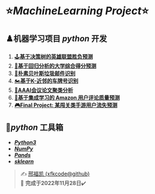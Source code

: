 # ⭐***MachineLearning*** ***Project***⭐
## ♟️机器学习项目 ***python*** 开发
1. [🕹️**基于决策树的英雄联盟胜负预测**](https://github.com/xfkcode/MachineLearning/tree/main/%E6%9C%BA%E5%99%A8%E5%AD%A6%E4%B9%A0/%E5%9F%BA%E4%BA%8E%E5%86%B3%E7%AD%96%E6%A0%91%E7%9A%84%E8%8B%B1%E9%9B%84%E8%81%94%E7%9B%9F%E8%83%9C%E8%B4%9F%E9%A2%84%E6%B5%8B)
2. [🏫**基于回归分析的大学综合得分预测**](https://github.com/xfkcode/MachineLearning/tree/main/%E6%9C%BA%E5%99%A8%E5%AD%A6%E4%B9%A0/%E5%9F%BA%E4%BA%8E%E5%9B%9E%E5%BD%92%E5%88%86%E6%9E%90%E7%9A%84%E5%A4%A7%E5%AD%A6%E7%BB%BC%E5%90%88%E5%BE%97%E5%88%86%E9%A2%84%E6%B5%8B)
3. [📧**朴素贝叶斯垃圾邮件识别**](https://github.com/xfkcode/MachineLearning/tree/main/%E6%9C%BA%E5%99%A8%E5%AD%A6%E4%B9%A0/%E6%9C%B4%E7%B4%A0%E8%B4%9D%E5%8F%B6%E6%96%AF%E5%9E%83%E5%9C%BE%E9%82%AE%E4%BB%B6%E8%AF%86%E5%88%AB)
4. [🏍️**基于K-近邻的车牌号识别**](https://github.com/xfkcode/MachineLearning/tree/main/%E6%9C%BA%E5%99%A8%E5%AD%A6%E4%B9%A0/%E5%9F%BA%E4%BA%8EK-%E8%BF%91%E9%82%BB%E7%9A%84%E8%BD%A6%E7%89%8C%E5%8F%B7%E8%AF%86%E5%88%AB)
5. [📄**AAAI会议论文聚类分析**](https://github.com/xfkcode/MachineLearning/tree/main/%E6%9C%BA%E5%99%A8%E5%AD%A6%E4%B9%A0/AAAI%E4%BC%9A%E8%AE%AE%E8%AE%BA%E6%96%87%E8%81%9A%E7%B1%BB%E5%88%86%E6%9E%90)
6. [💬**基于集成学习的 Amazon 用户评论质量预测**](https://github.com/xfkcode/MachineLearning/tree/main/%E6%9C%BA%E5%99%A8%E5%AD%A6%E4%B9%A0/%E5%9F%BA%E4%BA%8E%E9%9B%86%E6%88%90%E5%AD%A6%E4%B9%A0%E7%9A%84%20Amazon%20%E7%94%A8%E6%88%B7%E8%AF%84%E8%AE%BA%E8%B4%A8%E9%87%8F%E9%A2%84%E6%B5%8B)
7. [**🎮Final Project: 某闯关类手游用户流失预测**](https://github.com/xfkcode/MachineLearning/tree/main/%E6%9C%BA%E5%99%A8%E5%AD%A6%E4%B9%A0/Final_Project%E6%9F%90%E9%97%AF%E5%85%B3%E7%B1%BB%E6%89%8B%E6%B8%B8%E7%94%A8%E6%88%B7%E6%B5%81%E5%A4%B1%E9%A2%84%E6%B5%8B)
## 🧰***python*** 工具箱
- [***Python3***](https://github.com/xfkcode/MachineLearning/tree/main/python%E5%B7%A5%E5%85%B7/Python3)
- [***NumPy***](https://github.com/xfkcode/MachineLearning/tree/main/python%E5%B7%A5%E5%85%B7/NumPy)
- [***Pands***](https://github.com/xfkcode/MachineLearning/tree/main/python%E5%B7%A5%E5%85%B7/Pandas)
- [***sklearn***](https://github.com/xfkcode/MachineLearning/tree/main/python%E5%B7%A5%E5%85%B7/sklearn)

> ✍️ [邢福凯 (xfkcode@github)](https://github.com/xfkcode)  
> 📅 **完成于2022年11月28日**✔️